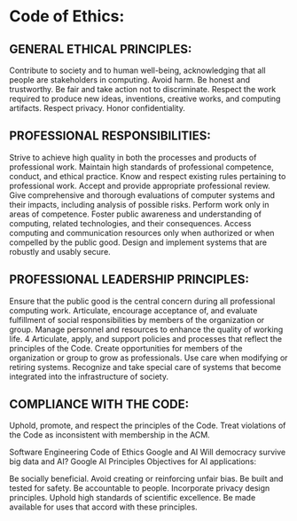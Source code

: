 # Code of Ethics:
## GENERAL ETHICAL PRINCIPLES:

Contribute to society and to human well-being, acknowledging that all people are stakeholders in computing.
Avoid harm.
Be honest and trustworthy.
Be fair and take action not to discriminate.
Respect the work required to produce new ideas, inventions, creative works, and computing artifacts.
Respect privacy.
Honor confidentiality.

## PROFESSIONAL RESPONSIBILITIES:

Strive to achieve high quality in both the processes and products of professional work.
Maintain high standards of professional competence, conduct, and ethical practice.
Know and respect existing rules pertaining to professional work.
Accept and provide appropriate professional review.
Give comprehensive and thorough evaluations of computer systems and their impacts, including analysis of possible risks.
Perform work only in areas of competence.
Foster public awareness and understanding of computing, related technologies, and their consequences.
Access computing and communication resources only when authorized or when compelled by the public good.
Design and implement systems that are robustly and usably secure.

## PROFESSIONAL LEADERSHIP PRINCIPLES:

Ensure that the public good is the central concern during all professional computing work.
Articulate, encourage acceptance of, and evaluate fulfillment of social responsibilities by members of the organization or group.
Manage personnel and resources to enhance the quality of working life.
4 Articulate, apply, and support policies and processes that reflect the principles of the Code.
Create opportunities for members of the organization or group to grow as professionals.
Use care when modifying or retiring systems.
Recognize and take special care of systems that become integrated into the infrastructure of society.

## COMPLIANCE WITH THE CODE:

Uphold, promote, and respect the principles of the Code.
Treat violations of the Code as inconsistent with membership in the ACM.

Software Engineering Code of Ethics
Google and AI
Will democracy survive big data and AI?
Google AI Principles
Objectives for AI applications:

Be socially beneficial.
Avoid creating or reinforcing unfair bias.
Be built and tested for safety.
Be accountable to people.
Incorporate privacy design principles.
Uphold high standards of scientific excellence.
Be made available for uses that accord with these principles.
